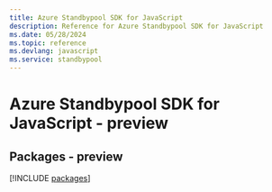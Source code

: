 ```yaml
---
title: Azure Standbypool SDK for JavaScript
description: Reference for Azure Standbypool SDK for JavaScript
ms.date: 05/28/2024
ms.topic: reference
ms.devlang: javascript
ms.service: standbypool
---
```

# Azure Standbypool SDK for JavaScript - preview
## Packages - preview
[!INCLUDE [packages](standbypool-index.md)]